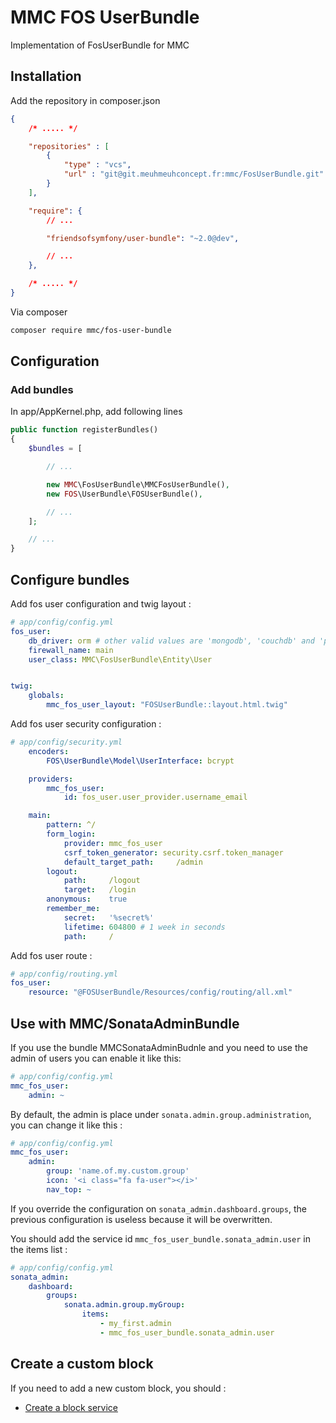# MMC FOS UserBundle

Implementation of FosUserBundle for MMC

## Installation

Add the repository in composer.json
```json
{
    /* ..... */

    "repositories" : [
        {
            "type" : "vcs",
            "url" : "git@git.meuhmeuhconcept.fr:mmc/FosUserBundle.git"
        }
    ],

    "require": {
        // ...

        "friendsofsymfony/user-bundle": "~2.0@dev",

        // ...
    },

    /* ..... */
}
```

Via composer
```bash
composer require mmc/fos-user-bundle
```

## Configuration

### Add bundles
In app/AppKernel.php, add following lines
```php
public function registerBundles()
{
    $bundles = [

        // ...

        new MMC\FosUserBundle\MMCFosUserBundle(),
        new FOS\UserBundle\FOSUserBundle(),

        // ...
    ];

    // ...
}
```

## Configure bundles

Add fos user configuration and twig layout :
```yaml
# app/config/config.yml
fos_user:
    db_driver: orm # other valid values are 'mongodb', 'couchdb' and 'propel'
    firewall_name: main
    user_class: MMC\FosUserBundle\Entity\User


twig:
    globals:
        mmc_fos_user_layout: "FOSUserBundle::layout.html.twig"
```
Add fos user security configuration :
```yaml
# app/config/security.yml
    encoders:
        FOS\UserBundle\Model\UserInterface: bcrypt

    providers:
        mmc_fos_user:
            id: fos_user.user_provider.username_email

    main:
        pattern: ^/
        form_login:
            provider: mmc_fos_user
            csrf_token_generator: security.csrf.token_manager
            default_target_path:     /admin
        logout:
            path:     /logout
            target:   /login
        anonymous:    true
        remember_me:
            secret:   '%secret%'
            lifetime: 604800 # 1 week in seconds
            path:     /
```
Add fos user route :
```yaml
# app/config/routing.yml
fos_user:
    resource: "@FOSUserBundle/Resources/config/routing/all.xml"
```

## Use with MMC/SonataAdminBundle


If you use the bundle MMCSonataAdminBudnle and you need to use the admin of users you can enable it like this:

```yaml
# app/config/config.yml
mmc_fos_user:
    admin: ~
```

By default, the admin is place under `sonata.admin.group.administration`, you can change it like this :
```yaml
# app/config/config.yml
mmc_fos_user:
    admin:
        group: 'name.of.my.custom.group'
        icon: '<i class="fa fa-user"></i>'
        nav_top: ~
```

If you override the configuration on `sonata_admin.dashboard.groups`, the previous configuration is useless because it will be overwritten.

You should add the service id `mmc_fos_user_bundle.sonata_admin.user` in the items list :
```yaml
# app/config/config.yml
sonata_admin:
    dashboard:
        groups:
            sonata.admin.group.myGroup:
                items:
                    - my_first.admin
                    - mmc_fos_user_bundle.sonata_admin.user
```
## Create a custom block

If you need to add a new custom block, you should :

-  [Create a block service](https://sonata-project.org/bundles/block/master/doc/reference/your_first_block.html)
